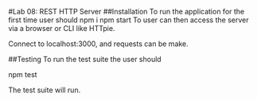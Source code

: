 #Lab 08: REST HTTP Server
##Installation
To run the application for the first time user should
npm i
npm start
To user can then access the server via a browser or CLI like HTTpie.

Connect to localhost:3000, and requests can be make.


##Testing
To run the test suite the user should

npm test

The test suite will run.